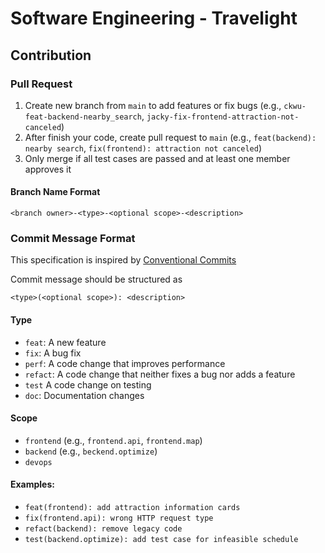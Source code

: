 # Software Engineering - Travelight

## Contribution

### Pull Request

1. Create new branch from `main` to add features or fix bugs (e.g., `ckwu-feat-backend-nearby_search`, `jacky-fix-frontend-attraction-not-canceled`)
2. After finish your code, create pull request to `main` (e.g., `feat(backend): nearby search`, `fix(frontend): attraction not canceled`)
3. Only merge if all test cases are passed and at least one member approves it

#### Branch Name Format

```text
<branch owner>-<type>-<optional scope>-<description>
```

### Commit Message Format

This specification is inspired by [Conventional Commits](https://www.conventionalcommits.org/)

Commit message should be structured as

```text
<type>(<optional scope>): <description>
```

#### Type

- `feat`: A new feature
- `fix`: A bug fix
- `perf`: A code change that improves performance
- `refact`: A code change that neither fixes a bug nor adds a feature
- `test` A code change on testing
- `doc`: Documentation changes

#### Scope

- `frontend` (e.g., `frontend.api`, `frontend.map`)
- `backend` (e.g., `beckend.optimize`)
- `devops`

#### Examples:

- `feat(frontend): add attraction information cards`
- `fix(frontend.api): wrong HTTP request type`
- `refact(backend): remove legacy code`
- `test(backend.optimize): add test case for infeasible schedule`


